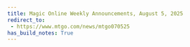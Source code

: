 ```yaml
---
title: Magic Online Weekly Announcements, August 5, 2025
redirect_to:
 - https://www.mtgo.com/news/mtgo070525
has_build_notes: True
---
```

